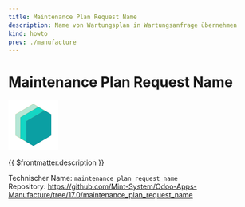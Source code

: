 ```yaml
---
title: Maintenance Plan Request Name
description: Name von Wartungsplan in Wartungsanfrage übernehmen
kind: howto
prev: ./manufacture
---
```

# Maintenance Plan Request Name
![icon_oms_box](attachments/icons_odoo_mint_system.png)

{{ $frontmatter.description }}

Technischer Name: `maintenance_plan_request_name`\
Repository: <https://github.com/Mint-System/Odoo-Apps-Manufacture/tree/17.0/maintenance_plan_request_name>
